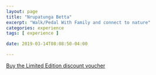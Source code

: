 ```yaml
---
layout: page
title: "Nrupatunga Betta"
excerpt: "Walk/Pedal With Family and connect to nature"
categories: experience
tags: [ experience ]

date: 2019-03-14T08:08:50-04:00

---
```



[Buy the Limited Edition discount voucher](https://ti.to/the-hd-tour/hd-limited-edition-march)
